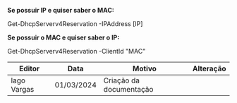 **Se possuir IP e quiser saber o MAC:**

Get-DhcpServerv4Reservation -IPAddress \[IP\]

**Se possuir o MAC e quiser saber o IP:**

Get-DhcpServerv4Reservation -ClientId "MAC"

| Editor      | Data       | Motivo                  | Alteração |
|-------------|------------|-------------------------|-----------|
| Iago Vargas | 01/03/2024 | Criação da documentação |          |
